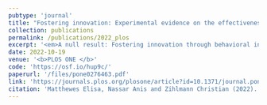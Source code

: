 ```yaml
---
pubtype: 'journal'
title: "Fostering innovation: Experimental evidence on the effectiveness of behavioral interventions"
collection: publications
permalink: /publications/2022_plos
excerpt: '<em>A null result: Fostering innovation through behavioral interventions is harder than previously thought.</em>'
date: 2022-10-19
venue: '<b>PLOS ONE </b>'
code: 'https://osf.io/hup9c/'
paperurl: '/files/pone0276463.pdf'
link: 'https://journals.plos.org/plosone/article?id=10.1371/journal.pone.0276463'
citation: 'Matthewes Elisa, Nassar Anis and Zihlmann Christian (2022). Fostering innovation: Experimental evidence on the effectiveness of behavioral interventions. <b>PLOS ONE </b> 17(10): e0276463.'
---
```

